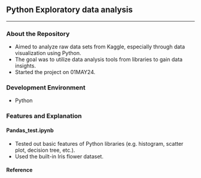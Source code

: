 ## Python Exploratory data analysis
***
### About the Repository 

+ Aimed to analyze raw data sets from Kaggle, especially through data visualization using Python.
+ The goal was to utilize data analysis tools from libraries to gain data insights.
+ Started the project on 01MAY24.

### Development Environment

+ Python

### Features and Explanation
#### Pandas_test.ipynb

+ Tested out basic features of Python libraries (e.g. histogram, scatter plot, decision tree, etc.).
+ Used the built-in Iris flower dataset. 

#### Reference
